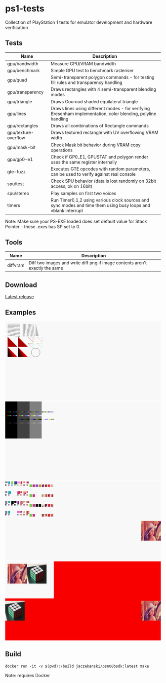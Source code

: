 # ps1-tests

Collection of PlayStation 1 tests for emulator development and hardware verification

## Tests

Name                 | Description
---------------------|------------
gpu/bandwidth        | Measure GPU/VRAM bandwidth
gpu/benchmark        | Simple GPU test to benchmark rasteriser
gpu/quad             | Semi-transparent polygon commands - for testing fill rules and transparency handling
gpu/transparency     | Draws rectangles with 4 semi-transparent blending modes
gpu/triangle         | Draws Gouroud shaded equilateral triangle 
gpu/lines            | Draws lines using different modes - for verifying Bresenham implementation, color blending, polyline handling
gpu/rectangles       | Draws all combinations of Rectangle commands
gpu/texture-overflow | Draws textured rectangle with UV overflowing VRAM width
gpu/mask-bit         | Check Mask bit behavior during VRAM copy operations
gpu/gp0-e1           | Check if GP0_E1, GPUSTAT and polygon render uses the same register internally
gte-fuzz             | Executes GTE opcodes with random parameters, can be used to verify against real console
spu/test             | Check SPU behavior (data is lost randomly on 32bit access, ok on 16bit)
spu/stereo           | Play samples on first two voices 
timers               | Run Timer0,1,2 using various clock sources and sync modes and time them using busy loops and vblank interrupt

Note: Make sure your PS-EXE loaded does set default value for Stack Pointer - these .exes has SP set to 0.

## Tools

Name                 | Description
---------------------|------------
diffvram             | Diff two images and write diff png if image contents aren't exactly the same

## Download

[Latest release](https://github.com/JaCzekanski/ps1-tests/releases/latest)

## Examples

<img src="gpu/lines/vram.png" height="256">
<img src="gpu/transparency/vram.png" height="256">
<img src="gpu/rectangles/vram.png" height="256">
<img src="gpu/texture-overflow/vram.png" height="256">

## Build

```
docker run -it -v $(pwd):/build jaczekanski/psn00bsdk:latest make
```

Note: requires Docker
